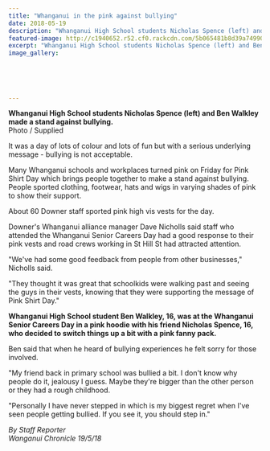 ```yaml
---
title: "Whanganui in the pink against bullying"
date: 2018-05-19
description: "Whanganui High School students Nicholas Spence (left) and Ben Walkley made a stand against bullying."
featured-image: http://c1940652.r52.cf0.rackcdn.com/5b065481b8d39a7499002039/Anti-bullying-Nicholas-Spence--Ben-Walkley-chron-19-May.jpg
excerpt: "Whanganui High School students Nicholas Spence (left) and Ben Walkley made a stand against bullying."
image_gallery:
    
    
    
    
    
---
```


<p><strong>Whanganui High School students Nicholas Spence (left) and Ben Walkley made a stand against bullying.</strong><br />Photo / Supplied</p>
<p class="element element-paragraph">It was a day of lots of colour and lots of fun but with a serious underlying message - bullying is not acceptable.</p>
<p class="element element-paragraph">Many Whanganui schools and workplaces turned pink on Friday for Pink Shirt Day which brings people together to make a stand against bullying. People sported clothing, footwear, hats and wigs in varying shades of pink to show their support.</p>
<p class="element element-paragraph">About 60 Downer staff sported pink high vis vests for the day.</p>
<p class="element element-paragraph">Downer's Whanganui alliance manager Dave Nicholls said staff who attended the Whanganui Senior Careers Day had a good response to their pink vests and road crews working in St Hill St had attracted attention.</p>
<p class="element element-paragraph">"We've had some good feedback from people from other businesses," Nicholls said.</p>
<p class="element element-paragraph">"They thought it was great that schoolkids were walking past and seeing the guys in their vests, knowing that they were supporting the message of Pink Shirt Day."</p>
<p class="element element-paragraph"><strong>Whanganui High School student Ben Walkley, 16, was at the Whanganui Senior Careers Day in a pink hoodie with his friend Nicholas Spence, 16, who decided to switch things up a bit with a pink fanny pack.</strong></p>
<p class="element element-paragraph">Ben said that when he heard of bullying experiences he felt sorry for those involved.</p>
<p class="element element-paragraph">"My friend back in primary school was bullied a bit. I don't know why people do it, jealousy I guess. Maybe they're bigger than the other person or they had a rough childhood.</p>
<p class="element element-paragraph">"Personally I have never stepped in which is my biggest regret when I've seen people getting bullied. If you see it, you should step in."</p>
<p class="element element-paragraph"><em>By Staff Reporter </em><br /><em>Wanganui Chronicle 19/5/18</em></p>

